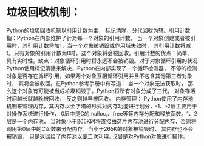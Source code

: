 
# 垃圾回收机制：
Python的垃圾回收机制以引用计数为主， 标记清除、分代回收为辅。引用计数指：Python在内部维护了针对每一个对象的引用计数， 当一个对象创建或者被引用时，其引用计数将加1，当一个对象被销毁或作用域失效时， 其引用计数将减1。只有对象的引用计数为0时，这个对象将会被回收。引用计数的优点：简单、具有实时性。缺点：对象循环引用时将永远不会被销毁。对于对象循环引用的状况Python使用标记清除来解决，Python在内部实现了一个循环检测器， 不停的检测对象是否存在循环引用，如果两个对象互相循环引用并且不包含其他第三者对象时， 其将会被收回。在Python参考手册中有写道：
当一个对象无法获取时， 那么这个对象有可能被当成垃圾销毁了。Python将所有对象分成了三代， 对象存活时间越长就越晚被回收， 反之则越早被回收。
内存管理：
Python使用了内存池机制来管理内存，其内存以金字塔的形式对内存功能进行划分，-1、-2层主要用于对操作系统进行操作， 0层中是C的malloc,、free等等内存分配和释放函数。1、2层是一个内存池， 当对象小于265K时将直接由这片内存池进行分配内存，否则将调用第0层中的C函数来分配内存，当小于265K的对象被销毁时， 其内存也不会被销毁， 只是返回给了内存池以便二次利用。2层是对Python对象进行操作。